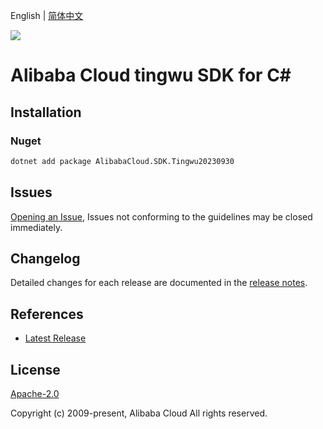 English | [简体中文](README-CN.md)

![](https://aliyunsdk-pages.alicdn.com/icons/AlibabaCloud.svg)

# Alibaba Cloud tingwu SDK for C#

## Installation

### Nuget

```bash
dotnet add package AlibabaCloud.SDK.Tingwu20230930
```

## Issues

[Opening an Issue](https://github.com/aliyun/alibabacloud-csharp-sdk/issues/new), Issues not conforming to the guidelines may be closed immediately.

## Changelog

Detailed changes for each release are documented in the [release notes](./ChangeLog.md).

## References

* [Latest Release](https://github.com/aliyun/alibabacloud-csharp-sdk/)

## License

[Apache-2.0](http://www.apache.org/licenses/LICENSE-2.0)

Copyright (c) 2009-present, Alibaba Cloud All rights reserved.
